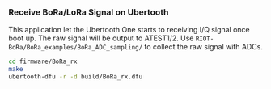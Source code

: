 ### Receive BoRa/LoRa Signal on Ubertooth
This application let the Ubertooth One starts to receiving I/Q signal once boot up. The raw signal will be output to ATEST1/2. Use `RIOT-BoRa/BoRa_examples/BoRa_ADC_sampling/` to collect the raw signal with ADCs.
```bash
cd firmware/BoRa_rx
make
ubertooth-dfu -r -d build/BoRa_rx.dfu
```